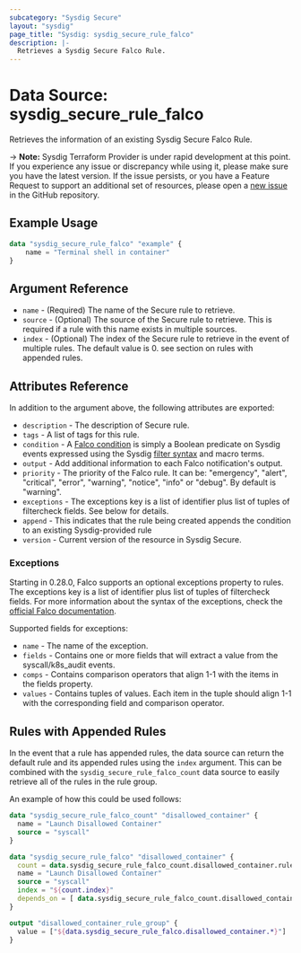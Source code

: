```yaml
---
subcategory: "Sysdig Secure"
layout: "sysdig"
page_title: "Sysdig: sysdig_secure_rule_falco"
description: |-
  Retrieves a Sysdig Secure Falco Rule.
---
```


# Data Source: sysdig_secure_rule_falco

Retrieves the information of an existing Sysdig Secure Falco Rule.

-> **Note:** Sysdig Terraform Provider is under rapid development at this point. If you experience any issue or discrepancy while using it, please make sure you have the latest version. If the issue persists, or you have a Feature Request to support an additional set of resources, please open a [new issue](https://github.com/sysdiglabs/terraform-provider-sysdig/issues/new) in the GitHub repository.

## Example Usage

```terraform
data "sysdig_secure_rule_falco" "example" {
    name = "Terminal shell in container"
}
```

## Argument Reference

* `name` - (Required) The name of the Secure rule to retrieve.
* `source` - (Optional) The source of the Secure rule to retrieve. This is required if a rule with this name exists in
  multiple sources.
* `index` - (Optional) The index of the Secure rule to retrieve in the event of multiple rules. The default value is 0.
  see section on rules with appended rules.

## Attributes Reference

In addition to the argument above, the following attributes are exported:

* `description` - The description of Secure rule.
* `tags` - A list of tags for this rule.
* `condition` - A [Falco condition](https://falco.org/docs/rules/) is simply a Boolean predicate on Sysdig events
  expressed using the Sysdig [filter syntax](http://www.sysdig.org/wiki/sysdig-user-guide/#filtering) and macro terms.
* `output` - Add additional information to each Falco notification's output.
* `priority` - The priority of the Falco rule. It can be: "emergency", "alert", "critical", "error", "warning", "notice", "info" or "debug". By default is "warning".
* `exceptions` - The exceptions key is a list of identifier plus list of tuples of filtercheck fields. See below for details.
* `append` - This indicates that the rule being created appends the condition to an existing Sysdig-provided rule
* `version` - Current version of the resource in Sysdig Secure.

### Exceptions

Starting in 0.28.0, Falco supports an optional exceptions property to rules. The exceptions key is a list of identifier plus list of tuples of filtercheck fields.
For more information about the syntax of the exceptions, check the [official Falco documentation](https://falco.org/docs/rules/exceptions/).

Supported fields for exceptions:

* `name` - The name of the exception.
* `fields` - Contains one or more fields that will extract a value from the syscall/k8s_audit events.
* `comps` - Contains comparison operators that align 1-1 with the items in the fields property.
* `values` - Contains tuples of values. Each item in the tuple should align 1-1 with the corresponding field
  and comparison operator. 

## Rules with Appended Rules

In the event that a rule has appended rules, the data source can return the default rule and its appended rules using
the `index` argument. This can be combined with the `sysdig_secure_rule_falco_count` data source to easily retrieve all
of the rules in the rule group.

An example of how this could be used follows:

```terraform
data "sysdig_secure_rule_falco_count" "disallowed_container" {
  name = "Launch Disallowed Container"
  source = "syscall"
}

data "sysdig_secure_rule_falco" "disallowed_container" {
  count = data.sysdig_secure_rule_falco_count.disallowed_container.rule_count
  name = "Launch Disallowed Container"
  source = "syscall"
  index = "${count.index}"
  depends_on = [ data.sysdig_secure_rule_falco_count.disallowed_container ]
}

output "disallowed_container_rule_group" {
  value = ["${data.sysdig_secure_rule_falco.disallowed_container.*}"]
}
```
